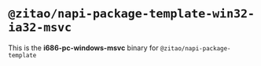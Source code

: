 # `@zitao/napi-package-template-win32-ia32-msvc`

This is the **i686-pc-windows-msvc** binary for `@zitao/napi-package-template`
